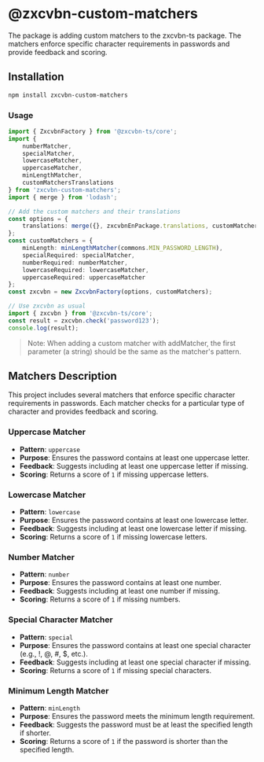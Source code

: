 # @zxcvbn-custom-matchers

The package is adding custom matchers to the zxcvbn-ts package. The matchers enforce specific character requirements in passwords and provide feedback and scoring.

## Installation
```sh
npm install zxcvbn-custom-matchers
```

### Usage
```ts
import { ZxcvbnFactory } from '@zxcvbn-ts/core';
import {
    numberMatcher,
    specialMatcher,
    lowercaseMatcher,
    uppercaseMatcher,
    minLengthMatcher,
    customMatchersTranslations
} from 'zxcvbn-custom-matchers';
import { merge } from 'lodash';

// Add the custom matchers and their translations
const options = {
    translations: merge({}, zxcvbnEnPackage.translations, customMatchersTranslations)
};
const customMatchers = {
    minLength: minLengthMatcher(commons.MIN_PASSWORD_LENGTH),
    specialRequired: specialMatcher,
    numberRequired: numberMatcher,
    lowercaseRequired: lowercaseMatcher,
    uppercaseRequired: uppercaseMatcher
};
const zxcvbn = new ZxcvbnFactory(options, customMatchers);

// Use zxcvbn as usual
import { zxcvbn } from '@zxcvbn-ts/core';
const result = zxcvbn.check('password123');
console.log(result);
```

>Note: When adding a custom matcher with addMatcher, the first parameter (a string) should be the same as the matcher's pattern.

## Matchers Description

This project includes several matchers that enforce specific character requirements in passwords. Each matcher checks for a particular type of character and provides feedback and scoring.

### Uppercase Matcher

- **Pattern**: `uppercase`
- **Purpose**: Ensures the password contains at least one uppercase letter.
- **Feedback**: Suggests including at least one uppercase letter if missing.
- **Scoring**: Returns a score of `1` if missing uppercase letters.

### Lowercase Matcher

- **Pattern**: `lowercase`
- **Purpose**: Ensures the password contains at least one lowercase letter.
- **Feedback**: Suggests including at least one lowercase letter if missing.
- **Scoring**: Returns a score of `1` if missing lowercase letters.

### Number Matcher

- **Pattern**: `number`
- **Purpose**: Ensures the password contains at least one number.
- **Feedback**: Suggests including at least one number if missing.
- **Scoring**: Returns a score of `1` if missing numbers.

### Special Character Matcher

- **Pattern**: `special`
- **Purpose**: Ensures the password contains at least one special character (e.g., !, @, #, $, etc.).
- **Feedback**: Suggests including at least one special character if missing.
- **Scoring**: Returns a score of `1` if missing special characters.

### Minimum Length Matcher

- **Pattern**: `minLength`
- **Purpose**: Ensures the password meets the minimum length requirement.
- **Feedback**: Suggests the password must be at least the specified length if shorter.
- **Scoring**: Returns a score of `1` if the password is shorter than the specified length.
